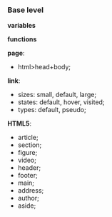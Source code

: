 ### Base level

__variables__

__functions__

__page__:

- html>head+body;

__link__:

- sizes: small, default, large;
- states: default, hover, visited;
- types: default, pseudo;

__HTML5__:

- article;
- section;
- figure;
- video;
- header;
- footer;
- main;
- address;
- author;
- aside;
